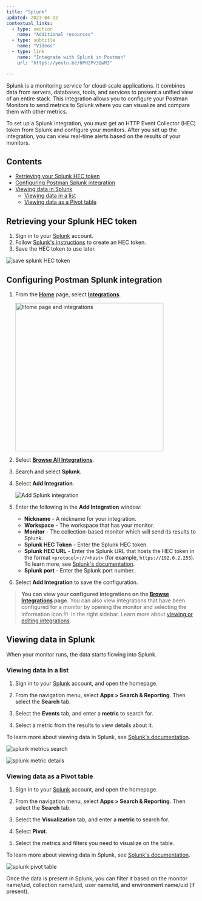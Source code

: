 ```yaml
---
title: "Splunk"
updated: 2023-04-12
contextual_links:
  - type: section
    name: "Additional resources"
  - type: subtitle
    name: "Videos"
  - type: link
    name: "Integrate with Splunk in Postman"
    url: "https://youtu.be/0PH2Pv3QwMI"

---
```


Splunk is a monitoring service for cloud-scale applications. It combines data from servers, databases, tools, and services to present a unified view of an entire stack. This integration allows you to configure your Postman Monitors to send metrics to Splunk where you can visualize and compare them with other metrics.

To set up a Splunk integration, you must get an HTTP Event Collector (HEC) token from Splunk and configure your monitors. After you set up the integration, you can view real-time alerts based on the results of your monitors.

## Contents

* [Retrieving your Splunk HEC token](#retrieving-your-splunk-hec-token)
* [Configuring Postman Splunk integration](#configuring-postman-splunk-integration)
* [Viewing data in Splunk](#viewing-data-in-splunk)
    * [Viewing data in a list](#viewing-data-in-a-list)
    * [Viewing data as a Pivot table](#viewing-data-as-a-pivot-table)

## Retrieving your Splunk HEC token

1. Sign in to your [Splunk](https://login.splunk.com) account.
1. Follow [Splunk's instructions](https://docs.splunk.com/Documentation/Splunk/8.1.0/Metrics/GetMetricsInOther#Get_metrics_in_from_clients_over_HTTP_or_HTTPS) to create an HEC token.
1. Save the HEC token to use later.

![save splunk HEC token](https://assets.postman.com/postman-docs/splunk-http-event-collection-token-created.jpg)

## Configuring Postman Splunk integration

1. From the **[Home](https://go.postman.co/home)** page, select **[Integrations](https://go.postman.co/integrations)**.

    <img alt="Home page and integrations" src="https://assets.postman.com/postman-docs/v10/home-integrations-v10.jpg" width="390px">

1. Select **[Browse All Integrations](https://go.postman.co/integrations/browse?category=all)**.
1. Search and select **Splunk**.
1. Select **Add Integration**.

    ![Add Splunk integration](https://assets.postman.com/postman-docs/v10/splunk-select-integration-v10.jpg)

1. Enter the following in the **Add Integration** window:

    * **Nickname** - A nickname for your integration.
    * **Workspace** - The workspace that has your monitor.
    * **Monitor** - The collection-based monitor which will send its results to Splunk.
    * **Splunk HEC Token** - Enter the Splunk HEC token.
    * **Splunk HEC URL** - Enter the Splunk URL that hosts the HEC token in the format `<protocol>://<host>` (for example, `https://192.0.2.255`). To learn more, see [Splunk's documentation](https://docs.splunk.com/Documentation/Splunk/8.2.2/Data/UsetheHTTPEventCollector#Send_data_to_HTTP_Event_Collector_on_Splunk_Cloud_Platform).
    * **Splunk port** - Enter the Splunk port number.

1. Select **Add Integration** to save the configuration.

> **You can view your configured integrations on the [Browse Integrations](https://go.postman.co/integrations/browse) page.** You can also view integrations that have been configured for a monitor by opening the monitor and selecting the information icon <img alt="Information icon" src="https://assets.postman.com/postman-docs/icon-information-v9-5.jpg#icon" width="16px"> in the right sidebar. Learn more about [viewing or editing integrations](/docs/integrations/intro-integrations/#viewing-or-editing-integrations).

## Viewing data in Splunk

When your monitor runs, the data starts flowing into Splunk.

### Viewing data in a list

1. Sign in to your [Splunk](https://login.splunk.com) account, and open the homepage.

1. From the navigation menu, select **Apps &gt; Search & Reporting**. Then select the **Search** tab.

1. Select the **Events** tab, and enter a **metric** to search for.

1. Select a metric from the results to view details about it.

To learn more about viewing data in Splunk, see [Splunk's documentation](https://docs.splunk.com/Documentation/Splunk/9.0.4/SearchTutorial/Startsearching#Understanding_search_results).

![splunk metrics search](https://assets.postman.com/postman-docs/splunk-search-events-metric-example3.jpg)

![splunk metric details](https://assets.postman.com/postman-docs/splunk-search-events-metric-example2.jpg)

### Viewing data as a Pivot table

1. Sign in to your [Splunk](https://login.splunk.com) account, and open the homepage.

1. From the navigation menu, select **Apps &gt; Search & Reporting**. Then select the **Search** tab.

1. Select the **Visualization** tab, and enter a **metric** to search for.

1. Select **Pivot**.

1. Select the metrics and filters you need to visualize on the table.

To learn more about viewing data in Splunk, see [Splunk's documentation](https://docs.splunk.com/Documentation/Splunk/9.0.4/SearchTutorial/Startsearching#Understanding_search_results).

![splunk pivot table](https://assets.postman.com/postman-docs/splunk-search-event-pivot-example.jpg)

Once the data is present in Splunk, you can filter it based on the monitor name/uid, collection name/uid, user name/id, and environment name/uid (if present).
